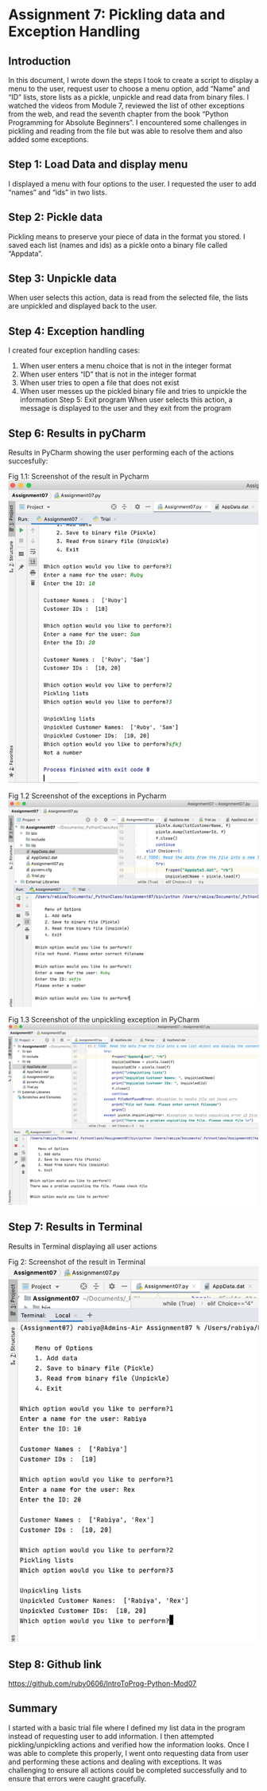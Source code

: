 # Assignment 7: Pickling data and Exception Handling 

## Introduction
In this document, I wrote down the steps I took to create a script to display a menu to the user, request user to choose a menu option, add “Name” and “ID” lists, store lists as a pickle, unpickle and read data from binary files. I watched the videos from Module 7, reviewed the list of other exceptions from the web, and read the seventh chapter from the book “Python Programming for Absolute Beginners”. I encountered some challenges in pickling and reading from the file but was able to resolve them and also added some exceptions.

## Step 1: Load Data and display menu
I displayed a menu with four options to the user. I requested the user to add “names” and “ids” in two lists.

## Step 2: Pickle data
Pickling means to preserve your piece of data in the format you stored. I saved each list (names and ids) as a pickle onto a binary file called “Appdata”. 

## Step 3: Unpickle data	
When user selects this action, data is read from the selected file, the lists are unpickled and displayed back to the user.

## Step 4: Exception handling
I created four exception handling cases: 
1.	When user enters a menu choice that is not in the integer format
2.	When user enters “ID” that is not in the integer format
3.	When user tries to open a file that does not exist
4.	When user messes up the pickled binary file and tries to unpickle the information
Step 5: Exit program
When user selects this action, a message is displayed to the user and they exit from the program

## Step 6: Results in pyCharm
Results in PyCharm showing the user performing each of the actions succesfully:

Fig 1.1: Screenshot of the result in Pycharm
<img src="PycharmResults.png" />
 
Fig 1.2 Screenshot of the exceptions in Pycharm
<img src="PycharmExceptions1.png" />

Fig 1.3 Screenshot of the unpickling exception in PyCharm
<img src="PycharmExceptions2.png" />

## Step 7: Results in Terminal
Results in Terminal displaying all user actions 
 
Fig 2: Screenshot of the result in Terminal 
<img src="TerminalResults.png" />

## Step 8: Github link
https://github.com/ruby0606/IntroToProg-Python-Mod07

## Summary
I started with a basic trial file where I defined my list data in the program instead of requesting user to add information. I then attempted pickling/unpickling actions and verified how the information looks. Once I was able to complete this properly, I went onto requesting data from user and performing these actions and dealing with exceptions. It was challenging to ensure all actions could be completed successfully and to ensure that errors were caught gracefully. 









